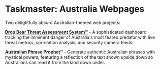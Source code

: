 # Taskmaster: Australia Webpages

Two delightfully absurd Australian-themed web projects:

**[Drop Bear Threat Assessment System™](drop-bear-threat.html)** - A sophisticated dashboard tracking the imminent danger of Australia's most feared predator with live threat metrics, correlation analysis, and security camera feeds.

**[Australian Phrase Prophet™](prophet.html)** - Generate authentic Australian phrases with mystical powers, featuring a reflection of the text shown upside down so Australians can read it from the land down under.